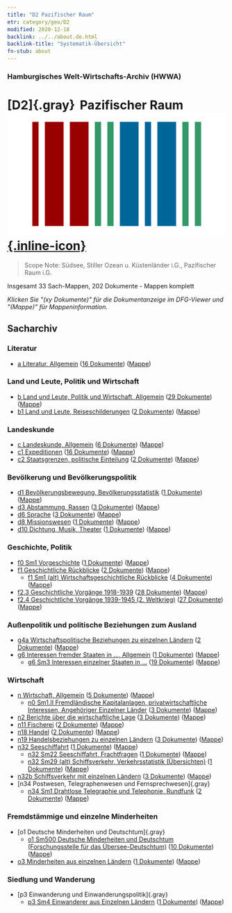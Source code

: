 ```yaml
---
title: "D2 Pazifischer Raum"
etr: category/geo/D2
modified: 2020-12-18
backlink: ../../about.de.html
backlink-title: "Systematik-Übersicht"
fn-stub: about
---
```


### Hamburgisches Welt-Wirtschafts-Archiv (HWWA)
# [D2]{.gray}&#8201; Pazifischer Raum&#160; [![Wikidata item](/images/Wikidata-logo.svg){.inline-icon}](http://www.wikidata.org/entity/Q9301187)


> Scope Note: Südsee, Stiller Ozean u. Küstenländer i.G., Pazifischer Raum i.G.



Insgesamt 33 Sach-Mappen, 202 Dokumente - Mappen komplett

_Klicken Sie "(xy Dokumente)" für die Dokumentanzeige im DFG-Viewer und "(Mappe)" für Mappeninformation._

## Sacharchiv




### Literatur

- [a Literatur, Allgemein](../../../subject/about.de.html#a) (<a href="https://dfg-viewer.de/show/?tx_dlf[id]=https://pm20.zbw.eu/mets/sh/1415xx/141593/1423xx/142393/public.mets.de.xml" target="_blank">16 Dokumente</a>) ([Mappe](http://purl.org/pressemappe20/folder/sh/141593,142393))

### Land und Leute, Politik und Wirtschaft

- [b Land und Leute, Politik und Wirtschaft, Allgemein](../../../subject/about.de.html#b) (<a href="https://dfg-viewer.de/show/?tx_dlf[id]=https://pm20.zbw.eu/mets/sh/1415xx/141593/1441xx/144196/public.mets.de.xml" target="_blank">29 Dokumente</a>) ([Mappe](http://purl.org/pressemappe20/folder/sh/141593,144196))
- [b1 Land und Leute, Reiseschilderungen](../../../subject/about.de.html#b1) (<a href="https://dfg-viewer.de/show/?tx_dlf[id]=https://pm20.zbw.eu/mets/sh/1415xx/141593/1441xx/144197/public.mets.de.xml" target="_blank">2 Dokumente</a>) ([Mappe](http://purl.org/pressemappe20/folder/sh/141593,144197))

### Landeskunde

- [c Landeskunde, Allgemein](../../../subject/about.de.html#c) (<a href="https://dfg-viewer.de/show/?tx_dlf[id]=https://pm20.zbw.eu/mets/sh/1415xx/141593/1441xx/144199/public.mets.de.xml" target="_blank">6 Dokumente</a>) ([Mappe](http://purl.org/pressemappe20/folder/sh/141593,144199))
- [c1 Expeditionen](../../../subject/about.de.html#c1) (<a href="https://dfg-viewer.de/show/?tx_dlf[id]=https://pm20.zbw.eu/mets/sh/1415xx/141593/1442xx/144200/public.mets.de.xml" target="_blank">16 Dokumente</a>) ([Mappe](http://purl.org/pressemappe20/folder/sh/141593,144200))
- [c2 Staatsgrenzen, politische Einteilung](../../../subject/about.de.html#c2) (<a href="https://dfg-viewer.de/show/?tx_dlf[id]=https://pm20.zbw.eu/mets/sh/1415xx/141593/1442xx/144202/public.mets.de.xml" target="_blank">2 Dokumente</a>) ([Mappe](http://purl.org/pressemappe20/folder/sh/141593,144202))

### Bevölkerung und Bevölkerungspolitik

- [d1 Bevölkerungsbewegung, Bevölkerungsstatistik](../../../subject/about.de.html#d1) (<a href="https://dfg-viewer.de/show/?tx_dlf[id]=https://pm20.zbw.eu/mets/sh/1415xx/141593/1442xx/144222/public.mets.de.xml" target="_blank">1 Dokumente</a>) ([Mappe](http://purl.org/pressemappe20/folder/sh/141593,144222))
- [d3 Abstammung, Rassen](../../../subject/about.de.html#d3) (<a href="https://dfg-viewer.de/show/?tx_dlf[id]=https://pm20.zbw.eu/mets/sh/1415xx/141593/1442xx/144226/public.mets.de.xml" target="_blank">3 Dokumente</a>) ([Mappe](http://purl.org/pressemappe20/folder/sh/141593,144226))
- [d6 Sprache](../../../subject/about.de.html#d6) (<a href="https://dfg-viewer.de/show/?tx_dlf[id]=https://pm20.zbw.eu/mets/sh/1415xx/141593/1442xx/144239/public.mets.de.xml" target="_blank">3 Dokumente</a>) ([Mappe](http://purl.org/pressemappe20/folder/sh/141593,144239))
- [d8 Missionswesen](../../../subject/about.de.html#d8) (<a href="https://dfg-viewer.de/show/?tx_dlf[id]=https://pm20.zbw.eu/mets/sh/1415xx/141593/1442xx/144253/public.mets.de.xml" target="_blank">1 Dokumente</a>) ([Mappe](http://purl.org/pressemappe20/folder/sh/141593,144253))
- [d10 Dichtung, Musik, Theater](../../../subject/about.de.html#d10) (<a href="https://dfg-viewer.de/show/?tx_dlf[id]=https://pm20.zbw.eu/mets/sh/1415xx/141593/1442xx/144256/public.mets.de.xml" target="_blank">1 Dokumente</a>) ([Mappe](http://purl.org/pressemappe20/folder/sh/141593,144256))

### Geschichte, Politik

  - [f0 Sm1 Vorgeschichte](../../../subject/about.de.html#f0_Sm1) (<a href="https://dfg-viewer.de/show/?tx_dlf[id]=https://pm20.zbw.eu/mets/sh/1415xx/141593/1444xx/144448/public.mets.de.xml" target="_blank">1 Dokumente</a>) ([Mappe](http://purl.org/pressemappe20/folder/sh/141593,144448))
- [f1 Geschichtliche Rückblicke](../../../subject/about.de.html#f1) (<a href="https://dfg-viewer.de/show/?tx_dlf[id]=https://pm20.zbw.eu/mets/sh/1415xx/141593/1442xx/144283/public.mets.de.xml" target="_blank">2 Dokumente</a>) ([Mappe](http://purl.org/pressemappe20/folder/sh/141593,144283))
  - [f1 Sm1 (alt) Wirtschaftsgeschichtliche Rückblicke](../../../subject/about.de.html#f1_Sm1_(alt)) (<a href="https://dfg-viewer.de/show/?tx_dlf[id]=https://pm20.zbw.eu/mets/sh/1415xx/141593/1442xx/144284/public.mets.de.xml" target="_blank">4 Dokumente</a>) ([Mappe](http://purl.org/pressemappe20/folder/sh/141593,144284))
- [f2.3 Geschichtliche Vorgänge 1918-1939](../../../subject/about.de.html#f2.3) (<a href="https://dfg-viewer.de/show/?tx_dlf[id]=https://pm20.zbw.eu/mets/sh/1415xx/141593/1813xx/181391/public.mets.de.xml" target="_blank">28 Dokumente</a>) ([Mappe](http://purl.org/pressemappe20/folder/sh/141593,181391))
- [f2.4 Geschichtliche Vorgänge 1939-1945 (2. Weltkrieg)](../../../subject/about.de.html#f2.4) (<a href="https://dfg-viewer.de/show/?tx_dlf[id]=https://pm20.zbw.eu/mets/sh/1415xx/141593/1813xx/181361/public.mets.de.xml" target="_blank">27 Dokumente</a>) ([Mappe](http://purl.org/pressemappe20/folder/sh/141593,181361))

### Außenpolitik und politische Beziehungen zum Ausland

- [g4a Wirtschaftspolitische Beziehungen zu einzelnen Ländern](../../../subject/about.de.html#g4a) (<a href="https://dfg-viewer.de/show/?tx_dlf[id]=https://pm20.zbw.eu/mets/sh/1415xx/141593/1445xx/144531/public.mets.de.xml" target="_blank">2 Dokumente</a>) ([Mappe](http://purl.org/pressemappe20/folder/sh/141593,144531))
- [g6 Interessen fremder Staaten in ..., Allgemein](../../../subject/about.de.html#g6) (<a href="https://dfg-viewer.de/show/?tx_dlf[id]=https://pm20.zbw.eu/mets/sh/1415xx/141593/1445xx/144565/public.mets.de.xml" target="_blank">1 Dokumente</a>) ([Mappe](http://purl.org/pressemappe20/folder/sh/141593,144565))
  - [g6 Sm3 Interessen einzelner Staaten in ...](../../../subject/about.de.html#g6_Sm3) (<a href="https://dfg-viewer.de/show/?tx_dlf[id]=https://pm20.zbw.eu/mets/sh/1415xx/141593/1445xx/144568/public.mets.de.xml" target="_blank">19 Dokumente</a>) ([Mappe](http://purl.org/pressemappe20/folder/sh/141593,144568))

### Wirtschaft

- [n Wirtschaft, Allgemein](../../../subject/about.de.html#n) (<a href="https://dfg-viewer.de/show/?tx_dlf[id]=https://pm20.zbw.eu/mets/sh/1415xx/141593/1449xx/144930/public.mets.de.xml" target="_blank">5 Dokumente</a>) ([Mappe](http://purl.org/pressemappe20/folder/sh/141593,144930))
  - [n0 Sm1.II Fremdländische Kapitalanlagen, privatwirtschaftliche Interessen, Angehöriger Einzelner Länder](../../../subject/about.de.html#n0_Sm1.II) (<a href="https://dfg-viewer.de/show/?tx_dlf[id]=https://pm20.zbw.eu/mets/sh/1415xx/141593/1457xx/145775/public.mets.de.xml" target="_blank">3 Dokumente</a>) ([Mappe](http://purl.org/pressemappe20/folder/sh/141593,145775))
- [n2 Berichte über die wirtschaftliche Lage](../../../subject/about.de.html#n2) (<a href="https://dfg-viewer.de/show/?tx_dlf[id]=https://pm20.zbw.eu/mets/sh/1415xx/141593/1449xx/144972/public.mets.de.xml" target="_blank">3 Dokumente</a>) ([Mappe](http://purl.org/pressemappe20/folder/sh/141593,144972))
- [n11 Fischerei](../../../subject/about.de.html#n11) (<a href="https://dfg-viewer.de/show/?tx_dlf[id]=https://pm20.zbw.eu/mets/sh/1415xx/141593/1450xx/145076/public.mets.de.xml" target="_blank">2 Dokumente</a>) ([Mappe](http://purl.org/pressemappe20/folder/sh/141593,145076))
- [n18 Handel](../../../subject/about.de.html#n18) (<a href="https://dfg-viewer.de/show/?tx_dlf[id]=https://pm20.zbw.eu/mets/sh/1415xx/141593/1452xx/145262/public.mets.de.xml" target="_blank">2 Dokumente</a>) ([Mappe](http://purl.org/pressemappe20/folder/sh/141593,145262))
- [n19 Handelsbeziehungen zu einzelnen Ländern](../../../subject/about.de.html#n19) (<a href="https://dfg-viewer.de/show/?tx_dlf[id]=https://pm20.zbw.eu/mets/sh/1415xx/141593/1452xx/145289/public.mets.de.xml" target="_blank">3 Dokumente</a>) ([Mappe](http://purl.org/pressemappe20/folder/sh/141593,145289))
- [n32 Seeschiffahrt](../../../subject/about.de.html#n32) (<a href="https://dfg-viewer.de/show/?tx_dlf[id]=https://pm20.zbw.eu/mets/sh/1415xx/141593/1455xx/145567/public.mets.de.xml" target="_blank">1 Dokumente</a>) ([Mappe](http://purl.org/pressemappe20/folder/sh/141593,145567))
  - [n32 Sm22 Seeschiffahrt, Frachtfragen](../../../subject/about.de.html#n32_Sm22) (<a href="https://dfg-viewer.de/show/?tx_dlf[id]=https://pm20.zbw.eu/mets/sh/1415xx/141593/1455xx/145595/public.mets.de.xml" target="_blank">1 Dokumente</a>) ([Mappe](http://purl.org/pressemappe20/folder/sh/141593,145595))
  - [n32 Sm29 (alt) Schiffsverkehr, Verkehrsstatistik (Übersichten)](../../../subject/about.de.html#n32_Sm29_(alt)) (<a href="https://dfg-viewer.de/show/?tx_dlf[id]=https://pm20.zbw.eu/mets/sh/1415xx/141593/1456xx/145603/public.mets.de.xml" target="_blank">1 Dokumente</a>) ([Mappe](http://purl.org/pressemappe20/folder/sh/141593,145603))
- [n32b Schiffsverkehr mit einzelnen Ländern](../../../subject/about.de.html#n32b) (<a href="https://dfg-viewer.de/show/?tx_dlf[id]=https://pm20.zbw.eu/mets/sh/1415xx/141593/1456xx/145645/public.mets.de.xml" target="_blank">3 Dokumente</a>) ([Mappe](http://purl.org/pressemappe20/folder/sh/141593,145645))
- [n34 Postwesen, Telegraphenwesen und Fernsprechwesen]{.gray}
  - [n34 Sm1 Drahtlose Telegraphie und Telephonie, Rundfunk](../../../subject/about.de.html#n34_Sm1) (<a href="https://dfg-viewer.de/show/?tx_dlf[id]=https://pm20.zbw.eu/mets/sh/1415xx/141593/1456xx/145663/public.mets.de.xml" target="_blank">2 Dokumente</a>) ([Mappe](http://purl.org/pressemappe20/folder/sh/141593,145663))

### Fremdstämmige und einzelne Minderheiten

- [o1 Deutsche Minderheiten und Deutschtum]{.gray}
  - [o1 Sm500 Deutsche Minderheiten und Deutschtum (Forschungsstelle für das Übersee-Deutschtum)](../../../subject/about.de.html#o1_Sm500) (<a href="https://dfg-viewer.de/show/?tx_dlf[id]=https://pm20.zbw.eu/mets/sh/1415xx/141593/1459xx/145911/public.mets.de.xml" target="_blank">10 Dokumente</a>) ([Mappe](http://purl.org/pressemappe20/folder/sh/141593,145911))
- [o3 Minderheiten aus einzelnen Ländern](../../../subject/about.de.html#o3) (<a href="https://dfg-viewer.de/show/?tx_dlf[id]=https://pm20.zbw.eu/mets/sh/1415xx/141593/1822xx/182220/public.mets.de.xml" target="_blank">1 Dokumente</a>) ([Mappe](http://purl.org/pressemappe20/folder/sh/141593,182220))

### Siedlung und Wanderung

- [p3 Einwanderung und Einwanderungspolitik]{.gray}
  - [p3 Sm4 Einwanderer aus Einzelnen Ländern](../../../subject/about.de.html#p3_Sm4) (<a href="https://dfg-viewer.de/show/?tx_dlf[id]=https://pm20.zbw.eu/mets/sh/1415xx/141593/1822xx/182222/public.mets.de.xml" target="_blank">1 Dokumente</a>) ([Mappe](http://purl.org/pressemappe20/folder/sh/141593,182222))


